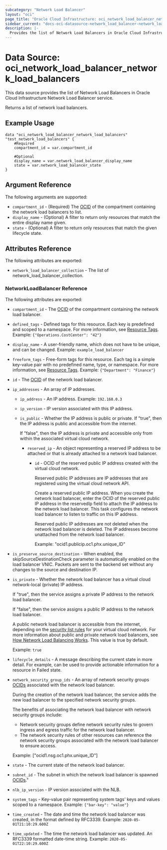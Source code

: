 ```yaml
---
subcategory: "Network Load Balancer"
layout: "oci"
page_title: "Oracle Cloud Infrastructure: oci_network_load_balancer_network_load_balancers"
sidebar_current: "docs-oci-datasource-network_load_balancer-network_load_balancers"
description: |-
  Provides the list of Network Load Balancers in Oracle Cloud Infrastructure Network Load Balancer service
---
```


# Data Source: oci_network_load_balancer_network_load_balancers
This data source provides the list of Network Load Balancers in Oracle Cloud Infrastructure Network Load Balancer service.

Returns a list of network load balancers.


## Example Usage

```hcl
data "oci_network_load_balancer_network_load_balancers" "test_network_load_balancers" {
	#Required
	compartment_id = var.compartment_id

	#Optional
	display_name = var.network_load_balancer_display_name
	state = var.network_load_balancer_state
}
```

## Argument Reference

The following arguments are supported:

* `compartment_id` - (Required) The [OCID](https://docs.cloud.oracle.com/iaas/Content/General/Concepts/identifiers.htm) of the compartment containing the network load balancers to list. 
* `display_name` - (Optional) A filter to return only resources that match the entire display name given.
* `state` - (Optional) A filter to return only resources that match the given lifecycle state.


## Attributes Reference

The following attributes are exported:

* `network_load_balancer_collection` - The list of network_load_balancer_collection.

### NetworkLoadBalancer Reference

The following attributes are exported:

* `compartment_id` - The [OCID](https://docs.cloud.oracle.com/iaas/Content/General/Concepts/identifiers.htm) of the compartment containing the network load balancer.
* `defined_tags` - Defined tags for this resource. Each key is predefined and scoped to a namespace. For more information, see [Resource Tags](https://docs.cloud.oracle.com/iaas/Content/General/Concepts/resourcetags.htm).  Example: `{"Operations.CostCenter": "42"}` 
* `display_name` - A user-friendly name, which does not have to be unique, and can be changed.  Example: `example_load_balancer` 
* `freeform_tags` - Free-form tags for this resource. Each tag is a simple key-value pair with no predefined name, type, or namespace. For more information, see [Resource Tags](https://docs.cloud.oracle.com/iaas/Content/General/Concepts/resourcetags.htm).  Example: `{"Department": "Finance"}` 
* `id` - The [OCID](https://docs.cloud.oracle.com/iaas/Content/General/Concepts/identifiers.htm) of the network load balancer.
* `ip_addresses` - An array of IP addresses. 
    * `ip_address` - An IP address.  Example: `192.168.0.3`
    * `ip_version` - IP version associated with this IP address.
    * `is_public` - Whether the IP address is public or private.
        If "true", then the IP address is public and accessible from the internet.

        If "false", then the IP address is private and accessible only from within the associated virtual cloud network. 
      * `reserved_ip` - An object representing a reserved IP address to be attached or that is already attached to a network load balancer. 
          * `id` - OCID of the reserved public IP address created with the virtual cloud network.

              Reserved public IP addresses are IP addresses that are registered using the virtual cloud network API.

              Create a reserved public IP address. When you create the network load balancer, enter the OCID of the reserved public IP address in the reservedIp field to attach the IP address to the network load balancer. This task configures the network load balancer to listen to traffic on this IP address.

              Reserved public IP addresses are not deleted when the network load balancer is deleted. The IP addresses become unattached from the network load balancer.

              Example: "ocid1.publicip.oc1.phx.unique_ID" 
* `is_preserve_source_destination` - When enabled, the skipSourceDestinationCheck parameter is automatically enabled on the load balancer VNIC. Packets are sent to the backend set without any changes to the source and destination IP. 
* `is_private` - Whether the network load balancer has a virtual cloud network-local (private) IP address.

    If "true", then the service assigns a private IP address to the network load balancer.

    If "false", then the service assigns a public IP address to the network load balancer.

	A public network load balancer is accessible from the internet, depending on the [security list rules](https://docs.cloud.oracle.com/iaas/Content/network/Concepts/securitylists.htm) for your virtual cloud network. For more information about public and private network load balancers, see [How Network Load Balancing Works](https://docs.cloud.oracle.com/iaas/Content/NetworkLoadBalancer/overview.htm). This value is true by default.

    Example: `true` 
* `lifecycle_details` - A message describing the current state in more detail. For example, can be used to provide actionable information for a resource in Failed state.
* `network_security_group_ids` - An array of network security groups [OCIDs](https://docs.cloud.oracle.com/iaas/Content/General/Concepts/identifiers.htm) associated with the network load balancer.

    During the creation of the network load balancer, the service adds the new load balancer to the specified network security groups.

    The benefits of associating the network load balancer with network security groups include:
    *  Network security groups define network security rules to govern ingress and egress traffic for the network load balancer.
    *  The network security rules of other resources can reference the network security groups associated with the network load balancer to ensure access.

    Example: ["ocid1.nsg.oc1.phx.unique_ID"] 
* `state` - The current state of the network load balancer.
* `subnet_id` - The subnet in which the network load balancer is spawned [OCIDs](https://docs.cloud.oracle.com/iaas/Content/General/Concepts/identifiers.htm)."
* `nlb_ip_version` - IP version associated with the NLB.
* `system_tags` - Key-value pair representing system tags' keys and values scoped to a namespace. Example: `{"bar-key": "value"}` 
* `time_created` - The date and time the network load balancer was created, in the format defined by RFC3339.  Example: `2020-05-01T21:10:29.600Z` 
* `time_updated` - The time the network load balancer was updated. An RFC3339 formatted date-time string.  Example: `2020-05-01T22:10:29.600Z` 

